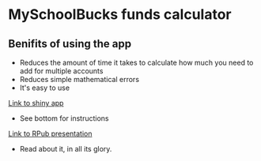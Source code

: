 # MySchoolBucks funds calculator

## Benifits of using the app

- Reduces the amount of time it takes to calculate how much you need to add for multiple accounts
- Reduces simple mathematical errors
- It's easy to use



[Link to shiny app](https://x679845678.shinyapps.io/MySchoolBucks_calculator/)

- See bottom for instructions


[Link to RPub presentation](http://rpubs.com/tghunt/MySchoolBucks_calculator)

- Read about it, in all its glory.